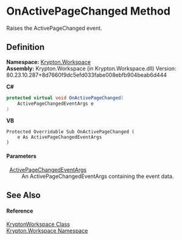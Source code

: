 # OnActivePageChanged Method


Raises the ActivePageChanged event.



## Definition
**Namespace:** <a href="0dbf488f-9676-a1e5-a949-1b4bcea03d52.md">Krypton.Workspace</a>  
**Assembly:** Krypton.Workspace (in Krypton.Workspace.dll) Version: 80.23.10.287+8d7660f9dc5efd033fabe008ebfb904beab6d444

**C#**
``` C#
protected virtual void OnActivePageChanged(
	ActivePageChangedEventArgs e
)
```
**VB**
``` VB
Protected Overridable Sub OnActivePageChanged ( 
	e As ActivePageChangedEventArgs
)
```



#### Parameters
<dl><dt>  <a href="cdaf476d-2e58-d964-068e-b3162e963ee1.md">ActivePageChangedEventArgs</a></dt><dd>An ActivePageChangedEventArgs containing the event data.</dd></dl>

## See Also


#### Reference
<a href="a977050a-c9d5-1360-9b5d-5a07a77ae65c.md">KryptonWorkspace Class</a>  
<a href="0dbf488f-9676-a1e5-a949-1b4bcea03d52.md">Krypton.Workspace Namespace</a>  
